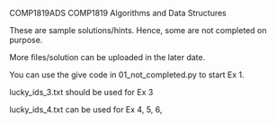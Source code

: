 COMP1819ADS COMP1819 Algorithms and Data Structures

These are sample solutions/hints. Hence, some are not completed on purpose.

More files/solution can be uploaded in the later date.

You can use the give code in 01_not_completed.py to start Ex 1. 

lucky_ids_3.txt should be used for Ex 3

lucky_ids_4.txt can be used for Ex 4, 5, 6, 
